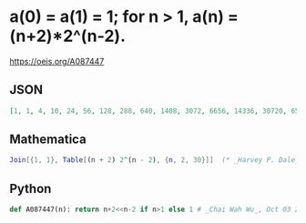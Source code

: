 # a\(0\) \= a\(1\) \= 1; for n \> 1, a\(n\) \= \(n\+2\)\*2^\(n\-2\)\.
https://oeis.org/A087447
## JSON
```JSON
[1, 1, 4, 10, 24, 56, 128, 288, 640, 1408, 3072, 6656, 14336, 30720, 65536, 139264, 294912, 622592, 1310720, 2752512, 5767168, 12058624, 25165824, 52428800, 109051904, 226492416, 469762048, 973078528, 2013265920, 4160749568]
```
## Mathematica
```Mathematica
Join[{1, 1}, Table[(n + 2) 2^(n - 2), {n, 2, 30}]]  (* _Harvey P. Dale_, Feb 22 2011 *)
```
## Python
```Python
def A087447(n): return n+2<<n-2 if n>1 else 1 # _Chai Wah Wu_, Oct 03 2024
```
